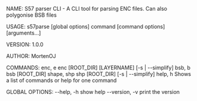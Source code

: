 
NAME:
   S57 parser CLI - A CLI tool for parsing ENC files. Can also polygonise BSB files

USAGE:
   s57parse [global options] command [command options] [arguments...]

VERSION:
   1.0.0

AUTHOR:
   MortenOJ

COMMANDS:
     enc, e      enc [ROOT_DIR] [LAYERNAME] [-s | --simplify]
     bsb, b      bsb [ROOT_DIR]
     shape, shp  shp [ROOT_DIR] [-s | --simplify]
     help, h     Shows a list of commands or help for one command

GLOBAL OPTIONS:
   --help, -h     show help
   --version, -v  print the version

